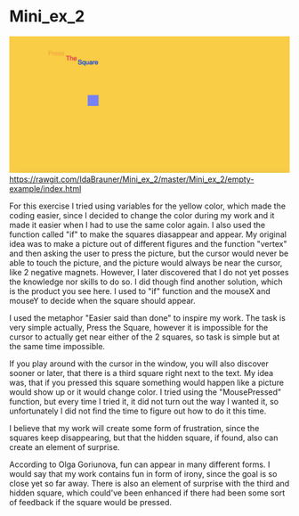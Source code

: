 # Mini_ex_2
![frustration](https://github.com/IdaBrauner/Mini_ex_2/blob/master/Frustration.jpg)
https://rawgit.com/IdaBrauner/Mini_ex_2/master/Mini_ex_2/empty-example/index.html

For this exercise I tried using variables for the yellow color, which made the coding easier, since I decided to change the color during my work and it made it easier when I had to use the same color again. 
I also used the function called "if" to make the squares diasappear and appear. My original idea was to make a picture out of different figures and the function "vertex" and then asking the user to press the picture, but the cursor would never be able to touch the picture, and the picture would always be near the cursor, like 2 negative magnets. However, I later discovered that I do not yet posses the knowledge nor skills to do so. I did though find another solution, which is the product you see here. I used to "if" function and the mouseX and mouseY to decide when the square should appear. 

I used the metaphor "Easier said than done" to inspire my work. The task is very simple actually, Press the Square, however it is impossible for the cursor to actually get near either of the 2 squares, so task is simple but at the same time impossible. 

If you play around with the cursor in the window, you will also discover sooner or later, that there is a third square right next to the text. My idea was, that if you pressed this square something would happen like a picture would show up or it would change color. I tried using the "MousePressed" function, but every time I tried it, it did not turn out the way I wanted it, so unfortunately I did not find the time to figure out how to do it this time.

I believe that my work will create some form of frustration, since the squares keep disappearing, but that the hidden square, if found, also can create an element of surprise. 

According to Olga Goriunova, fun can appear in many different forms. I would say that my work contains fun in form of irony, since the goal is so close yet so far away. There is also an element of surprise with the third and hidden square, which could've been enhanced if there had been some sort of feedback if the square would be pressed. 
